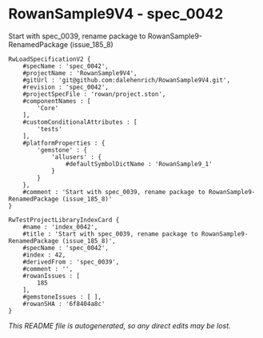 # RowanSample9V4 - spec_0042
Start with spec_0039, rename package to RowanSample9-RenamedPackage (issue_185_8)
```
RwLoadSpecificationV2 {
	#specName : 'spec_0042',
	#projectName : 'RowanSample9V4',
	#gitUrl : 'git@github.com:dalehenrich/RowanSample9V4.git',
	#revision : 'spec_0042',
	#projectSpecFile : 'rowan/project.ston',
	#componentNames : [
		'Core'
	],
	#customConditionalAttributes : [
		'tests'
	],
	#platformProperties : {
		'gemstone' : {
			'allusers' : {
				#defaultSymbolDictName : 'RowanSample9_1'
			}
		}
	},
	#comment : 'Start with spec_0039, rename package to RowanSample9-RenamedPackage (issue_185_8)'
}

RwTestProjectLibraryIndexCard {
	#name : 'index_0042',
	#title : 'Start with spec_0039, rename package to RowanSample9-RenamedPackage (issue_185_8)',
	#specName : 'spec_0042',
	#index : 42,
	#derivedFrom : 'spec_0039',
	#comment : '',
	#rowanIssues : [
		185
	],
	#gemstoneIssues : [ ],
	#rowanSHA : '6f8404a8c'
}
```

*This README file is autogenerated, so any direct edits may be lost.*
